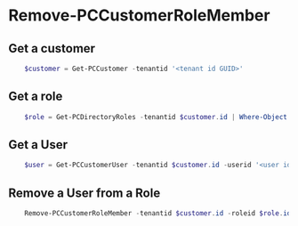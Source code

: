 # Remove-PCCustomerRoleMember #

## Get a customer ##

```powershell
    $customer = Get-PCCustomer -tenantid '<tenant id GUID>'
```

## Get a role ##

```powershell
    $role = Get-PCDirectoryRoles -tenantid $customer.id | Where-Object name -Contains '<role name>'
```

## Get a User ##

```powershell
    $user = Get-PCCustomerUser -tenantid $customer.id -userid '<user id guid>'
```

## Remove a User from a Role ##

```powershell
    Remove-PCCustomerRoleMember -tenantid $customer.id -roleid $role.id -userid $user.id
```
